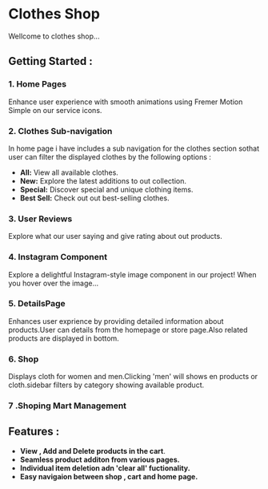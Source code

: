 # Clothes Shop
Wellcome to clothes shop...

## Getting Started : 

### 1. Home Pages
 Enhance user experience with smooth animations using Fremer Motion Simple on our service icons.
 
### 2. Clothes Sub-navigation

In home page i have includes a sub navigation for the clothes section sothat user can filter the displayed clothes by the following options  : 

- **All:** View all available clothes.
- **New:** Explore the latest additions to out collection.
- **Special:** Discover special and unique clothing items.
- **Best Sell:** Check out out best-selling clothes.

### 3. User Reviews

Explore what our user saying and give rating about out products. 

### 4. Instagram Component

Explore a delightful Instagram-style image component in our project! When you hover over the image...


### 5. DetailsPage

Enhances user exprience by providing detailed information about products.User can details from the homepage or store page.Also related products are displayed in bottom.

### 6. Shop


Displays cloth for women and men.Clicking 'men' will shows en products or cloth.sidebar filters by category showing available product. 

### 7 .Shoping Mart Management

## Features : 
 - **View , Add and Delete products in the cart**.
 - **Seamless product additon from various pages.**
 - **Individual item deletion adn 'clear all' fuctionality.**
 - **Easy navigaion between shop , cart and home page.**
